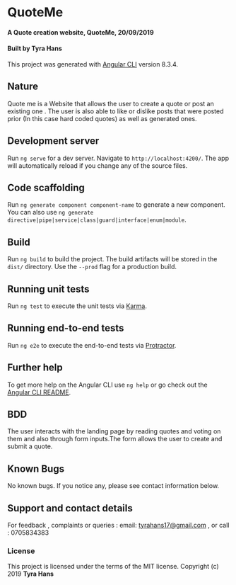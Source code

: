# QuoteMe
#### A Quote creation website, QuoteMe, 20/09/2019

#### Built by **Tyra Hans**
This project was generated with [Angular CLI](https://github.com/angular/angular-cli) version 8.3.4.
## Nature
Quote me is a Website that allows the user to create a quote or post an existing one . The user is also able to like or dislike posts that were posted prior (In this case hard coded quotes) as well as generated ones.

## Development server

Run `ng serve` for a dev server. Navigate to `http://localhost:4200/`. The app will automatically reload if you change any of the source files.

## Code scaffolding

Run `ng generate component component-name` to generate a new component. You can also use `ng generate directive|pipe|service|class|guard|interface|enum|module`.

## Build

Run `ng build` to build the project. The build artifacts will be stored in the `dist/` directory. Use the `--prod` flag for a production build.

## Running unit tests

Run `ng test` to execute the unit tests via [Karma](https://karma-runner.github.io).

## Running end-to-end tests

Run `ng e2e` to execute the end-to-end tests via [Protractor](http://www.protractortest.org/).

## Further help

To get more help on the Angular CLI use `ng help` or go check out the [Angular CLI README](https://github.com/angular/angular-cli/blob/master/README.md).

## BDD
The user interacts with the landing page by reading quotes and voting on them and also through form inputs.The form allows the user to create and submit a quote.

## Known Bugs
No known bugs. If you notice any, please see contact information below.

## Support and contact details
For feedback , complaints or queries :
 email: tyrahans17@gmail.com , or call : 0705834383
 
### License
This project is licensed under the terms of the MIT license.
Copyright (c) 2019 **Tyra Hans**

